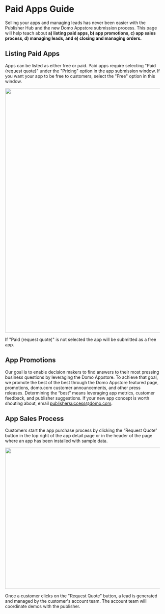 # Paid Apps Guide

Selling your apps and managing leads has never been easier with the Publisher Hub and the new Domo Appstore submission process. This page will help teach about <strong>a) listing paid apps, b) app promotions, c) app sales process, d) managing leads, and e) closing and managing orders.</strong>

## Listing Paid Apps
Apps can be listed as either free or paid. Paid apps require selecting "Paid (request quote)" under the "Pricing" option in the app submission window. If you want your app to be free to customers, select the "Free" option in this window.

<img class="alignnone size-full" src="https://web-assets.domo.com/miyagi/images/product/product-feature-dev-portal-paid-apps-1.png" width="1315" height="796" />

If "Paid (request quote)" is not selected the app will be submitted as a free app.

## App Promotions
Our goal is to enable decision makers to find answers to their most pressing business questions by leveraging the Domo Appstore. To achieve that goal, we promote the best of the best through the Domo Appstore featured page, promotions, domo.com customer announcements, and other press releases. Determining the “best” means leveraging app metrics, customer feedback, and publisher suggestions. If your new app concept is worth shouting about, email <a href="mailto:publishersuccess@domo.com?Subject=Feature App Request" target="_top">publishersuccess@domo.com</a>.

## App Sales Process
Customers start the app purchase process by clicking the “Request Quote” button in the top right of the app detail page or in the header of the page where an app has been installed with sample data.

<img src="https://web-assets.domo.com/miyagi/images/product/product-feature-dev-portal-paid-apps-2.png" width="1214" height="460" class="alignnone size-full" />

Once a customer clicks on the "Request Quote" button, a lead is generated and managed by the customer's account team. The account team will coordinate demos with the publisher.


